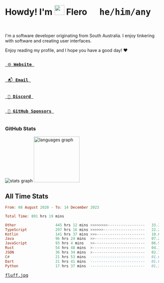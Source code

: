 # Howdy! I'm <img src="https://raw.githubusercontent.com/flerouwu/flerouwu/main/lil-cowboy.png?3" width="32" height="32" /> Flero <kbd>&nbsp; he/him/any &nbsp;</kbd>

I'm a software developer originating from South Australia. I enjoy tinkering with software and creating user interfaces.

Enjoy reading my profile, and I hope you have a good day! :heart:

<a href="https://flero.dev/">
    <kbd>
        <br>
        &nbsp;🌐 <strong>Website</strong>&nbsp;
        <br>
        <br>
    </kbd>
    </a>

<a href="mailto:flero@flero.dev">
    <kbd>
        <br>
        &nbsp;📬 <strong>Email</strong>&nbsp;
        <br>
        <br>
    </kbd>
</a>

<a href="https://discord.com/users/1059375676769189938">
    <kbd>
        <br>
        &nbsp;💬 <strong>Discord</strong>&nbsp;
        <br>
        <br>
    </kbd>
</a>

<a href="https://github.com/sponsors/flerouwu">
    <kbd>
        <br>
        &nbsp;🩷 <strong>GitHub Sponsors</strong>&nbsp;
        <br>
        <br>
    </kbd>
</a>

### GitHub Stats
<!-- <p> allows it to be shown side-by-side -->
<div>
  <img src="https://github-readme-stats.vercel.app/api?hide_title=true&hide_rank=false&show_icons=true&include_all_commits=true&count_private=true&disable_animations=true&theme=github_dark&locale=en&hide_border=true&username=flerouwu" alt="stats graph"  />
  <img src="https://github-readme-stats.vercel.app/api/top-langs?locale=en&hide_title=false&langs_count=5&theme=github_dark&hide_border=true&username=flerouwu&layout=compact" alt="languages graph" height="150"  />
</div>

## All Time Stats

<!--START_SECTION:waka-->

```haskell
From: 08 August 2020 - To: 14 December 2023

Total Time: 891 hrs 19 mins

Other                  445 hrs 12 mins >>>>>>>>-----------------   33.31 %
TypeScript             297 hrs 16 mins >>>>>>-------------------   22.24 %
Kotlin                 141 hrs 37 mins >>>----------------------   10.60 %
Java                   96 hrs 24 mins  >>-----------------------   07.21 %
JavaScript             93 hrs 4 mins   >>-----------------------   06.96 %
Rust                   54 hrs 48 mins  >------------------------   04.10 %
JSON                   36 hrs 34 mins  >------------------------   02.74 %
C#                     21 hrs 53 mins  -------------------------   01.64 %
Dart                   21 hrs 41 mins  -------------------------   01.62 %
Python                 17 hrs 37 mins  -------------------------   01.32 %
```

<!--END_SECTION:waka-->

<a href="https://raw.githubusercontent.com/flerouwu/flerouwu/main/fluff.jpg">
  <kbd>fluff.jpg</kbd>
</a>
